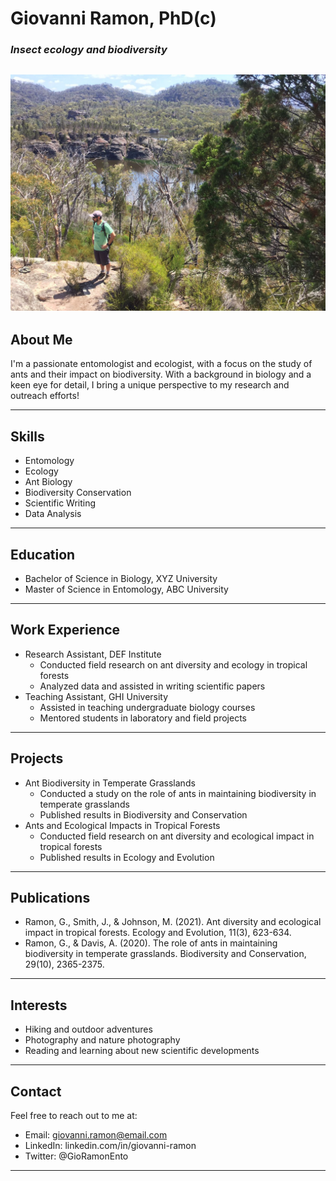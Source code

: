 # **Giovanni Ramon, PhD(c)**

### _Insect ecology and biodiversity_

![Gios portrait](IMG-20230102-WA0201.jpg)
---

## About Me

I'm a passionate entomologist and ecologist, with a focus on the study of ants and their impact on biodiversity. With a background in biology and a keen eye for detail, I bring a unique perspective to my research and outreach efforts!

---

## Skills

- Entomology
- Ecology
- Ant Biology
- Biodiversity Conservation
- Scientific Writing
- Data Analysis

---

## Education

- Bachelor of Science in Biology, XYZ University
- Master of Science in Entomology, ABC University

---

## Work Experience

- Research Assistant, DEF Institute
  - Conducted field research on ant diversity and ecology in tropical forests
  - Analyzed data and assisted in writing scientific papers
- Teaching Assistant, GHI University
  - Assisted in teaching undergraduate biology courses
  - Mentored students in laboratory and field projects

---

## Projects

- Ant Biodiversity in Temperate Grasslands
  - Conducted a study on the role of ants in maintaining biodiversity in temperate grasslands
  - Published results in Biodiversity and Conservation
- Ants and Ecological Impacts in Tropical Forests
  - Conducted field research on ant diversity and ecological impact in tropical forests
  - Published results in Ecology and Evolution

---

## Publications

- Ramon, G., Smith, J., & Johnson, M. (2021). Ant diversity and ecological impact in tropical forests. Ecology and Evolution, 11(3), 623-634.
- Ramon, G., & Davis, A. (2020). The role of ants in maintaining biodiversity in temperate grasslands. Biodiversity and Conservation, 29(10), 2365-2375.

---

## Interests

- Hiking and outdoor adventures
- Photography and nature photography
- Reading and learning about new scientific developments

---

## Contact

Feel free to reach out to me at:

- Email: giovanni.ramon@email.com
- LinkedIn: linkedin.com/in/giovanni-ramon
- Twitter: @GioRamonEnto

---
